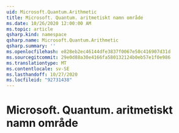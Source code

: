 ```yaml
---
uid: Microsoft.Quantum.Arithmetic
title: Microsoft. Quantum. aritmetiskt namn område
ms.date: 10/26/2020 12:00:00 AM
ms.topic: article
qsharp.kind: namespace
qsharp.name: Microsoft.Quantum.Arithmetic
qsharp.summary: ''
ms.openlocfilehash: e828eb2ec46144dfe3837f0067e50c416907d31d
ms.sourcegitcommit: 29e0d88a30e4166fa580132124b0eb57e1f0e986
ms.translationtype: MT
ms.contentlocale: sv-SE
ms.lasthandoff: 10/27/2020
ms.locfileid: "92731438"
---
```

# <a name="microsoftquantumarithmetic-namespace"></a>Microsoft. Quantum. aritmetiskt namn område



